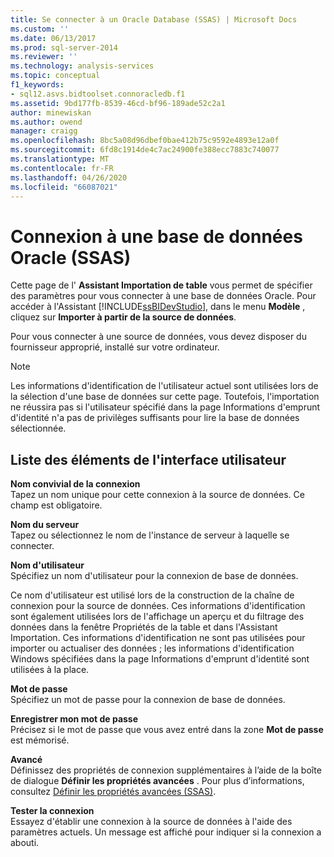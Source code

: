 ```yaml
---
title: Se connecter à un Oracle Database (SSAS) | Microsoft Docs
ms.custom: ''
ms.date: 06/13/2017
ms.prod: sql-server-2014
ms.reviewer: ''
ms.technology: analysis-services
ms.topic: conceptual
f1_keywords:
- sql12.asvs.bidtoolset.connoracledb.f1
ms.assetid: 9bd177fb-8539-46cd-bf96-189ade52c2a1
author: minewiskan
ms.author: owend
manager: craigg
ms.openlocfilehash: 8bc5a08d96dbef0bae412b75c9592e4893e12a0f
ms.sourcegitcommit: 6fd8c1914de4c7ac24900fe388ecc7883c740077
ms.translationtype: MT
ms.contentlocale: fr-FR
ms.lasthandoff: 04/26/2020
ms.locfileid: "66087021"
---
```

# <a name="connect-to-an-oracle-database-ssas"></a>Connexion à une base de données Oracle (SSAS)
  Cette page de l' **Assistant Importation de table** vous permet de spécifier des paramètres pour vous connecter à une base de données Oracle. Pour accéder à l'Assistant [!INCLUDE[ssBIDevStudio](../includes/ssbidevstudio-md.md)], dans le menu **Modèle** , cliquez sur **Importer à partir de la source de données**.  
  
 Pour vous connecter à une source de données, vous devez disposer du fournisseur approprié, installé sur votre ordinateur.  
  
> [!NOTE]  
>  Les informations d'identification de l'utilisateur actuel sont utilisées lors de la sélection d'une base de données sur cette page. Toutefois, l'importation ne réussira pas si l'utilisateur spécifié dans la page Informations d'emprunt d'identité n'a pas de privilèges suffisants pour lire la base de données sélectionnée.  
  
## <a name="uielement-list"></a>Liste des éléments de l'interface utilisateur  
 **Nom convivial de la connexion**  
 Tapez un nom unique pour cette connexion à la source de données. Ce champ est obligatoire.  
  
 **Nom du serveur**  
 Tapez ou sélectionnez le nom de l'instance de serveur à laquelle se connecter.  
  
 **Nom d'utilisateur**  
 Spécifiez un nom d'utilisateur pour la connexion de base de données.  
  
 Ce nom d'utilisateur est utilisé lors de la construction de la chaîne de connexion pour la source de données. Ces informations d'identification sont également utilisées lors de l'affichage un aperçu et du filtrage des données dans la fenêtre Propriétés de la table et dans l'Assistant Importation. Ces informations d'identification ne sont pas utilisées pour importer ou actualiser des données ; les informations d'identification Windows spécifiées dans la page Informations d'emprunt d'identité sont utilisées à la place.  
  
 **Mot de passe**  
 Spécifiez un mot de passe pour la connexion de base de données.  
  
 **Enregistrer mon mot de passe**  
 Précisez si le mot de passe que vous avez entré dans la zone **Mot de passe** est mémorisé.  
  
 **Avancé**  
 Définissez des propriétés de connexion supplémentaires à l’aide de la boîte de dialogue **Définir les propriétés avancées** . Pour plus d’informations, consultez [Définir les propriétés avancées &#40;SSAS&#41;](set-advanced-properties-ssas.md).  
  
 **Tester la connexion**  
 Essayez d'établir une connexion à la source de données à l'aide des paramètres actuels. Un message est affiché pour indiquer si la connexion a abouti.  
  
  
